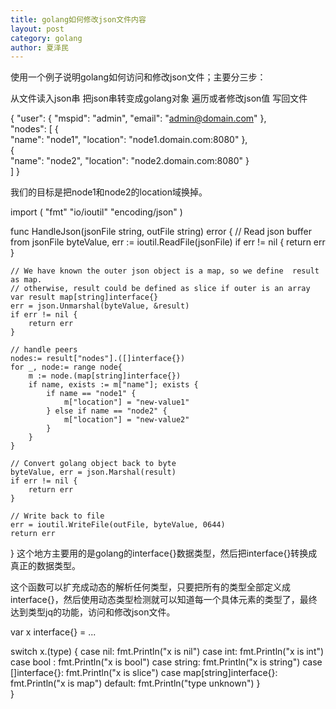 ```yaml
---
title: golang如何修改json文件内容
layout: post
category: golang
author: 夏泽民
---
```

使用一个例子说明golang如何访问和修改json文件；主要分三步：

从文件读入json串
把json串转变成golang对象
遍历或者修改json值
写回文件
<!-- more -->
{
  "user": {
    "mspid": "admin",
    "email": "admin@domain.com"
  },  
  "nodes": [
    {   
      "name": "node1",
      "location": "node1.domain.com:8080"
    },  
    {   
      "name": "node2",
      "location": "node2.domain.com:8080"
    }   
  ]
}

我们的目标是把node1和node2的location域换掉。

import (
    "fmt"
    "io/ioutil"
    "encoding/json"
)

func HandleJson(jsonFile string, outFile string) error {
    // Read json buffer from jsonFile
    byteValue, err := ioutil.ReadFile(jsonFile)
    if err != nil {
        return err
    }

    // We have known the outer json object is a map, so we define  result as map.
    // otherwise, result could be defined as slice if outer is an array
    var result map[string]interface{}
    err = json.Unmarshal(byteValue, &result)
    if err != nil {
        return err
    }

    // handle peers
    nodes:= result["nodes"].([]interface{})
    for _, node:= range node{
        m := node.(map[string]interface{})
        if name, exists := m["name"]; exists {
            if name == "node1" {
                m["location"] = "new-value1"
            } else if name == "node2" {
                m["location"] = "new-value2"
            }
        }
    }

    // Convert golang object back to byte
    byteValue, err = json.Marshal(result)
    if err != nil {
        return err
    }

    // Write back to file
    err = ioutil.WriteFile(outFile, byteValue, 0644)
    return err
}
这个地方主要用的是golang的interface{}数据类型，然后把interface{}转换成真正的数据类型。

这个函数可以扩充成动态的解析任何类型，只要把所有的类型全部定义成interface{}，然后使用动态类型检测就可以知道每一个具体元素的类型了，最终达到类型jq的功能，访问和修改json文件。


var x interface{} = ...

switch x.(type) {
    case nil:
        fmt.Println("x is nil")
    case int: 
        fmt.Println("x is int")
    case bool :
        fmt.Println("x is bool")
    case string:
        fmt.Println("x is string")
    case []interface{}:
        fmt.Println("x is slice")
    case map[string]interface{}:
        fmt.Println("x is map")
    default:
        fmt.Println("type unknown")
    }   
}

